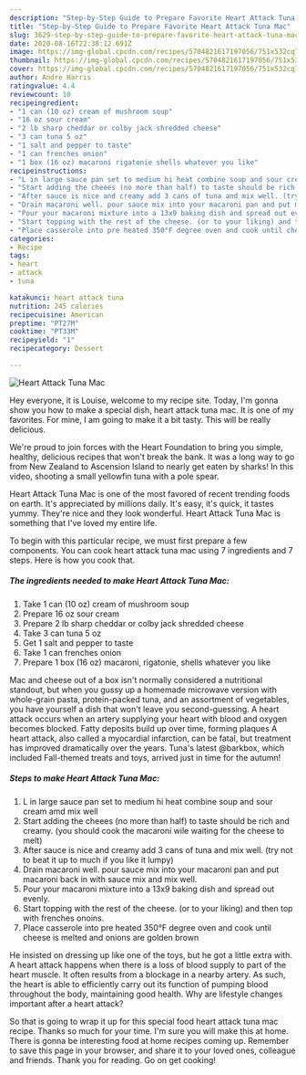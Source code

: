```yaml
---
description: "Step-by-Step Guide to Prepare Favorite Heart Attack Tuna Mac"
title: "Step-by-Step Guide to Prepare Favorite Heart Attack Tuna Mac"
slug: 3629-step-by-step-guide-to-prepare-favorite-heart-attack-tuna-mac
date: 2020-08-16T22:38:12.691Z
image: https://img-global.cpcdn.com/recipes/5704821617197056/751x532cq70/heart-attack-tuna-mac-recipe-main-photo.jpg
thumbnail: https://img-global.cpcdn.com/recipes/5704821617197056/751x532cq70/heart-attack-tuna-mac-recipe-main-photo.jpg
cover: https://img-global.cpcdn.com/recipes/5704821617197056/751x532cq70/heart-attack-tuna-mac-recipe-main-photo.jpg
author: Andre Harris
ratingvalue: 4.4
reviewcount: 10
recipeingredient:
- "1 can (10 oz) cream of mushroom soup"
- "16 oz sour cream"
- "2 lb sharp cheddar or colby jack shredded cheese"
- "3 can tuna 5 oz"
- "1 salt and pepper to taste"
- "1 can frenches onion"
- "1 box (16 oz) macaroni rigatonie shells whatever you like"
recipeinstructions:
- "L in large sauce pan set to medium hi heat combine soup and sour cream amd mix well"
- "Start adding the cheees (no more than half) to taste should be rich and creamy. (you should cook the macaroni wile waiting for the cheese to melt)"
- "After sauce is nice and creamy add 3 cans of tuna and mix well. (try not to beat it up to much if you like it lumpy)"
- "Drain macaroni well. pour sauce mix into your macaroni pan and put macaroni back in with sauce mix and mix well."
- "Pour your macaroni mixture into a 13x9 baking dish and spread out evenly."
- "Start topping with the rest of the cheese. (or to your liking) and then top with frenches onoins."
- "Place casserole into pre heated 350°F degree oven and cook until cheese is melted and onions are golden brown"
categories:
- Recipe
tags:
- heart
- attack
- tuna

katakunci: heart attack tuna 
nutrition: 245 calories
recipecuisine: American
preptime: "PT27M"
cooktime: "PT33M"
recipeyield: "1"
recipecategory: Dessert

---
```



![Heart Attack Tuna Mac](https://img-global.cpcdn.com/recipes/5704821617197056/751x532cq70/heart-attack-tuna-mac-recipe-main-photo.jpg)

Hey everyone, it is Louise, welcome to my recipe site. Today, I'm gonna show you how to make a special dish, heart attack tuna mac. It is one of my favorites. For mine, I am going to make it a bit tasty. This will be really delicious.

We&#39;re proud to join forces with the Heart Foundation to bring you simple, healthy, delicious recipes that won&#39;t break the bank. It was a long way to go from New Zealand to Ascension Island to nearly get eaten by sharks! In this video, shooting a small yellowfin tuna with a pole spear.

Heart Attack Tuna Mac is one of the most favored of recent trending foods on earth. It's appreciated by millions daily. It's easy, it's quick, it tastes yummy. They're nice and they look wonderful. Heart Attack Tuna Mac is something that I've loved my entire life.


To begin with this particular recipe, we must first prepare a few components. You can cook heart attack tuna mac using 7 ingredients and 7 steps. Here is how you cook that.

<!--inarticleads1-->

##### The ingredients needed to make Heart Attack Tuna Mac:

1. Take 1 can (10 oz) cream of mushroom soup
1. Prepare 16 oz sour cream
1. Prepare 2 lb sharp cheddar or colby jack shredded cheese
1. Take 3 can tuna 5 oz
1. Get 1 salt and pepper to taste
1. Take 1 can frenches onion
1. Prepare 1 box (16 oz) macaroni, rigatonie, shells whatever you like


Mac and cheese out of a box isn&#39;t normally considered a nutritional standout, but when you gussy up a homemade microwave version with whole-grain pasta, protein-packed tuna, and an assortment of vegetables, you have yourself a dish that won&#39;t leave you second-guessing. A heart attack occurs when an artery supplying your heart with blood and oxygen becomes blocked. Fatty deposits build up over time, forming plaques A heart attack, also called a myocardial infarction, can be fatal, but treatment has improved dramatically over the years. Tuna&#39;s latest @barkbox, which included Fall-themed treats and toys, arrived just in time for the autumn! 

<!--inarticleads2-->

##### Steps to make Heart Attack Tuna Mac:

1. L in large sauce pan set to medium hi heat combine soup and sour cream amd mix well
1. Start adding the cheees (no more than half) to taste should be rich and creamy. (you should cook the macaroni wile waiting for the cheese to melt)
1. After sauce is nice and creamy add 3 cans of tuna and mix well. (try not to beat it up to much if you like it lumpy)
1. Drain macaroni well. pour sauce mix into your macaroni pan and put macaroni back in with sauce mix and mix well.
1. Pour your macaroni mixture into a 13x9 baking dish and spread out evenly.
1. Start topping with the rest of the cheese. (or to your liking) and then top with frenches onoins.
1. Place casserole into pre heated 350°F degree oven and cook until cheese is melted and onions are golden brown


He insisted on dressing up like one of the toys, but he got a little extra with. A heart attack happens when there is a loss of blood supply to part of the heart muscle. It often results from a blockage in a nearby artery. As such, the heart is able to efficiently carry out its function of pumping blood throughout the body, maintaining good health. Why are lifestyle changes important after a heart attack? 

So that is going to wrap it up for this special food heart attack tuna mac recipe. Thanks so much for your time. I'm sure you will make this at home. There is gonna be interesting food at home recipes coming up. Remember to save this page in your browser, and share it to your loved ones, colleague and friends. Thank you for reading. Go on get cooking!
